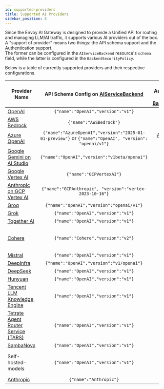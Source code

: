 ```yaml
---
id: supported-providers
title: Supported AI Providers
sidebar_position: 8
---
```


Since the Envoy AI Gateway is designed to provide a Unified API for routing and managing LLM/AI traffic, it supports various AI providers out of the box.
A "support of provider" means two things: the API schema support and the Authentication support. \
The former can be configured in the `AIServiceBackend` resource's `schema` field, while the latter is configured in the `BackendSecurityPolicy`.

Below is a table of currently supported providers and their respective configurations.

| Provider Name                                                                                             |                                API Schema Config on [AIServiceBackend]                                 | Upstream Authentication Config on [BackendSecurityPolicy] | Status | Note                                                                                                                                                   |
| --------------------------------------------------------------------------------------------------------- | :----------------------------------------------------------------------------------------------------: | :-------------------------------------------------------: | :----: | ------------------------------------------------------------------------------------------------------------------------------------------------------ |
| [OpenAI](https://platform.openai.com/docs/api-reference)                                                  |                                   `{"name":"OpenAI","version":"v1"}`                                   |                         [API Key]                         |   ✅   |                                                                                                                                                        |
| [AWS Bedrock](https://docs.aws.amazon.com/bedrock/latest/APIReference/)                                   |                                        `{"name":"AWSBedrock"}`                                         |                 [AWS Bedrock Credentials]                 |   ✅   |                                                                                                                                                        |
| [Azure OpenAI](https://learn.microsoft.com/en-us/azure/ai-services/openai/reference)                      | `{"name":"AzureOpenAI","version":"2025-01-01-preview"}` or `{"name":"OpenAI", "version": "openai/v1"}` |          [Azure Credentials] or [Azure API Key]           |   ✅   |                                                                                                                                                        |
| [Google Gemini on AI Studio](https://ai.google.dev/gemini-api/docs/openai)                                |                             `{"name":"OpenAI","version":"v1beta/openai"}`                              |                         [API Key]                         |   ✅   | Only the OpenAI compatible endpoint                                                                                                                    |
| [Google Vertex AI](https://cloud.google.com/vertex-ai/docs/reference/rest)                                |                                        `{"name":"GCPVertexAI"}`                                        |                     [GCP Credentials]                     |   ✅   |                                                                                                                                                        |
| [Anthropic on GCP Vertex AI](https://cloud.google.com/vertex-ai/generative-ai/docs/partner-models/claude) |                        `{"name":"GCPAnthropic", "version":"vertex-2023-10-16"}`                        |                     [GCP Credentials]                     |   ✅   | Support both Native Anthropic messages endpoint and OpenAI compatible endpoint                                                                         |
| [Groq](https://console.groq.com/docs/openai)                                                              |                               `{"name":"OpenAI","version":"openai/v1"}`                                |                         [API Key]                         |   ✅   |                                                                                                                                                        |
| [Grok](https://docs.x.ai/docs/api-reference?utm_source=chatgpt.com#chat-completions)                      |                                   `{"name":"OpenAI","version":"v1"}`                                   |                         [API Key]                         |   ✅   |                                                                                                                                                        |
| [Together AI](https://docs.together.ai/docs/openai-api-compatibility)                                     |                                   `{"name":"OpenAI","version":"v1"}`                                   |                         [API Key]                         |   ✅   |                                                                                                                                                        |
| [Cohere](https://docs.cohere.com/v2/docs/compatibility-api)                                               |                                   `{"name":"Cohere","version":"v2"}`                                   |                         [API Key]                         |   ✅   | Use Cohere v2 for native endpoints (e.g., /v2/rerank). For OpenAI-compatible endpoints, use `{"name":"OpenAI","version":"compatibility/v1"}`.          |
| [Mistral](https://docs.mistral.ai/api/#tag/chat/operation/chat_completion_v1_chat_completions_post)       |                                   `{"name":"OpenAI","version":"v1"}`                                   |                         [API Key]                         |   ✅   |                                                                                                                                                        |
| [DeepInfra](https://deepinfra.com/docs/inference)                                                         |                               `{"name":"OpenAI","version":"v1/openai"}`                                |                         [API Key]                         |   ✅   | Only the OpenAI compatible endpoint                                                                                                                    |
| [DeepSeek](https://api-docs.deepseek.com/)                                                                |                                   `{"name":"OpenAI","version":"v1"}`                                   |                         [API Key]                         |   ✅   |                                                                                                                                                        |
| [Hunyuan](https://cloud.tencent.com/document/product/1729/111007)                                         |                                   `{"name":"OpenAI","version":"v1"}`                                   |                         [API Key]                         |   ✅   |                                                                                                                                                        |
| [Tencent LLM Knowledge Engine](https://www.tencentcloud.com/document/product/1255/70381?lang=en)          |                                   `{"name":"OpenAI","version":"v1"}`                                   |                         [API Key]                         |   ✅   |                                                                                                                                                        |
| [Tetrate Agent Router Service (TARS)](https://router.tetrate.ai/)                                         |                                   `{"name":"OpenAI","version":"v1"}`                                   |                         [API Key]                         |   ✅   |                                                                                                                                                        |
| [SambaNova](https://docs.sambanova.ai/sambastudio/latest/open-ai-api.html)                                |                                   `{"name":"OpenAI","version":"v1"}`                                   |                         [API Key]                         |   ✅   |                                                                                                                                                        |
| Self-hosted-models                                                                                        |                                   `{"name":"OpenAI","version":"v1"}`                                   |                            N/A                            |   ⚠️   | Depending on the API schema spoken by self-hosted servers. For example, [vLLM] speaks the OpenAI format. Also, API Key auth can be configured as well. |
| [Anthropic](https://docs.claude.com/en/home)                                                              |                                         `{"name":"Anthropic"}`                                         |                    [Anthropic API Key]                    |   ✅   | Support only Native Anthropic messages endpoint                                                                                                        |

[AIServiceBackend]: api/api.mdx#aiservicebackendspec
[BackendSecurityPolicy]: api/api.mdx#backendsecuritypolicyspec
[API Key]: api/api.mdx#backendsecuritypolicyapikey
[AWS Bedrock Credentials]: api/api.mdx#backendsecuritypolicyawscredentials
[GCP Credentials]: api/api.mdx#backendsecuritypolicygcpcredentials
[Azure Credentials]: api/api.mdx#backendsecuritypolicyazurecredentials
[Azure API Key]: api/api.mdx#backendsecuritypolicyazureapikey
[Anthropic API Key]: api/api.mdx#backendsecuritypolicyanthropicapikey
[vLLM]: https://docs.vllm.ai/en/v0.8.3/serving/openai_compatible_server.html
